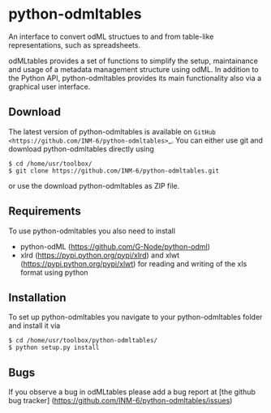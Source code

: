 
python-odmltables
=================
An interface to convert odML structues to and from table-like representations, such as spreadsheets.

odMLtables provides a set of functions to simplify the setup, maintainance and usage of a metadata management structure using odML. 
In addition to the Python API, python-odmltables provides its main functionality also via a graphical user interface.


Download
--------

The latest version of python-odmltables is available on `GitHub <https://github.com/INM-6/python-odmltables>`_. You can either use git and download python-odmltables directly using

	$ cd /home/usr/toolbox/
	$ git clone https://github.com/INM-6/python-odmltables.git

or use the download python-odmltables as ZIP file.


Requirements
------------
To use python-odmltables you also need to install

- python-odML (https://github.com/G-Node/python-odml)
- xlrd (https://pypi.python.org/pypi/xlrd) and xlwt (https://pypi.python.org/pypi/xlwt) for reading and writing of the xls format using python


Installation
------------

To set up python-odmltables you navigate to your python-odmltables folder and install it via

	$ cd /home/usr/toolbox/python-odmltables/
	$ python setup.py install



Bugs
----
If you observe a bug in odMLtables please add a bug report at [the github bug tracker] (https://github.com/INM-6/python-odmltables/issues)
